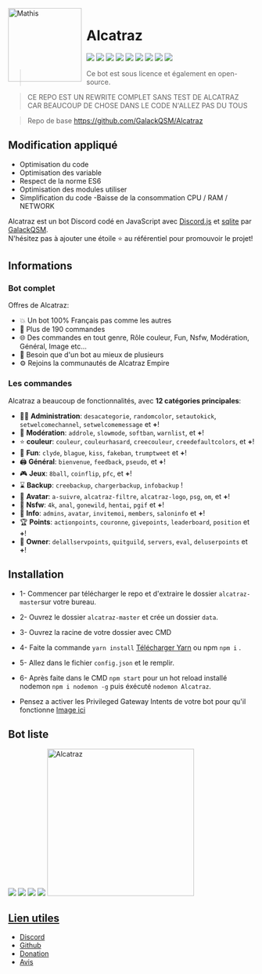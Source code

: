 <img width="150" height="150" align="left" style="float: left; margin: 0 10px 0 0;" alt="Mathis" src="https://i.gyazo.com/525e603ab72bd2cb593215610b6cf612.png">  

# Alcatraz

[![](https://img.shields.io/discord/766318515619102730.svg?logo=discord&colorB=7289DA)](https://discord.gg/aGP5kvxFEc)
[![](https://img.shields.io/badge/discord.js-v12.4.1-blue.svg?logo=npm)](https://discord.js.org/)
[![](https://img.shields.io/badge/nodejs-14.15.0-green.svg)](https://www.nodejs.org)
[![](https://img.shields.io/badge/patreon-donation-orange.svg)](https://www.patreon.com/AlcatrazBot)
[![](https://www.codefactor.io/repository/gitlab/galackqsm/alcatraz/badge)](https://www.codefactor.io/repository/gitlab/galackqsm/Alcatraz)
[![](https://top.gg/api/widget/status/774652242787041310.svg)](https://top.gg/bot/774652242787041310)
[![](https://top.gg/api/widget/upvotes/774652242787041310.svg)](https://top.gg/bot/774652242787041310)
[![](https://top.gg/api/widget/servers/774652242787041310.svg)](https://top.gg/bot/774652242787041310)
[![](https://top.gg/api/widget/owner/774652242787041310.svg)](https://top.gg/bot/774652242787041310)

> Ce bot est sous licence et également en open-source.

> CE REPO EST UN REWRITE COMPLET SANS TEST DE ALCATRAZ CAR BEAUCOUP DE CHOSE DANS LE CODE N'ALLEZ PAS DU TOUS

> Repo de base https://github.com/GalackQSM/Alcatraz

## Modification appliqué

- Optimisation du code
- Optimisation des variable
- Respect de la norme ES6
- Optimisation des modules utiliser
- Simplification du code
-Baisse de la consommation CPU / RAM / NETWORK

Alcatraz est un bot Discord codé en JavaScript avec [Discord.js](https://discord.js.org) et [sqlite](https://www.sqlite.org) par [GalackQSM](https://github.com/GalackQSM).  
N'hésitez pas à ajouter une étoile ⭐ au référentiel pour promouvoir le projet!
## Informations

### Bot complet

Offres de Alcatraz:
* 💥 Un bot 100% Français pas comme les autres
* 💯 Plus de 190 commandes
* 🌐 Des commandes en tout genre, Rôle couleur, Fun, Nsfw, Modération, Général, Image etc...
* 🤩 Besoin que d'un bot au mieux de plusieurs
* ⚙️ Rejoins la communautés de Alcatraz Empire

### Les commandes

Alcatraz a beaucoup de fonctionnalités, avec **12 catégories principales**:

*   👩‍💼 **Administration**: `desacategorie`, `randomcolor`, `setautokick`, `setwelcomechannel`, `setwelcomemessage` et **+**! 
*   🚓 **Modération**: `addrole`, `slowmode`, `softban`, `warnlist`, et **+**! 
*   ⭐ **couleur**: `couleur`, `couleurhasard`, `creecouleur`, `creedefaultcolors`, et **+**! 
*   🎲 **Fun**: `clyde`, `blague`, `kiss`, `fakeban`, `trumptweet` et **+**! 
*   🖨️ **Général**: `bienvenue`, `feedback`, `pseudo`, et **+**! 
*   🎮 **Jeux**: `8ball`, `coinflip`, `pfc`, et **+**! 
*   ⌛ **Backup**: `creebackup`, `chargerbackup`, `infobackup` ! 
*   👤 **Avatar**: `a-suivre`, `alcatraz-filtre`, `alcatraz-logo`, `psg`, `om`, et **+**! 
*   🔞 **Nsfw**: `4k`, `anal`, `gonewild`, `hentai`, `pgif` et **+**! 
*   🔔 **Info**: `admins`, `avatar`, `invitemoi`, `members`, `saloninfo` et **+**! 
*   🏆 **Points**: `actionpoints`, `couronne`, `givepoints`, `leaderboard`, `position` et **+**! 
*   👑 **Owner**: `delallservpoints`, `quitguild`, `servers`, `eval`, `deluserpoints` et **+**! 

## Installation
* 1- Commencer par télécharger le repo et d'extraire le dossier `alcatraz-master`sur votre bureau.
* 2- Ouvrez le dossier `alcatraz-master` et crée un dossier `data`.
* 3- Ouvrez la racine de votre dossier avec CMD
* 4- Faite la commande `yarn install` [Télécharger Yarn](https://yarnpkg.com/lang/fr/docs/install/) ou npm `npm i` .
* 5- Allez dans le fichier `config.json` et le remplir.
* 6- Après faite dans le CMD `npm start` pour un hot reload installé nodemon `npm i nodemon -g` puis éxécuté `nodemon Alcatraz`.


* Pensez a activer les Privileged Gateway Intents de votre bot pour qu'il fonctionne [Image ici](https://prnt.sc/vq58ed)

## Bot liste
[![](https://top.gg/api/widget/774652242787041310.svg)](https://top.gg/bot/774652242787041310) [![](https://infinitybotlist.com/bots/774652242787041310/widget?size=small)](https://infinitybotlist.com/bots/774652242787041310) [![](https://discord.boats/api/widget/774652242787041310)](https://discord.boats/bot/774652242787041310) [![](https://botsfordiscord.com/api/bot/774652242787041310/widget)](https://botsfordiscord.com/bots/774652242787041310)
 <a href="https://voidbots.net/bot/774652242787041310" >
  <img src="https://voidbots.net/api/embed/774652242787041310" width="300" alt="Alcatraz" />



## Lien utiles

*   [Discord](https://discord.gg/aGP5kvxFEc)
*   [Github](https://github.com/GalackQSM/Alcatraz)
*   [Donation](https://www.patreon.com/AlcatrazBot)
*   [Avis](https://fr.trustpilot.com/review/alcatraz-bot.com)

